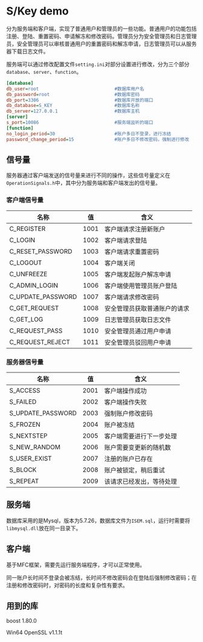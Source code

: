 # S/Key demo

分为服务端和客户端，实现了普通用户和管理员的一些功能。普通用户的功能包括注册、登陆、重置密码、申请解冻和修改密码。管理员分为安全管理员和日志管理员，安全管理员可以审核普通用户的重置密码和解冻申请，日志管理员可以从服务器下载日志文件。

服务端可以通过修改配置文件`setting.ini`对部分设置进行修改，分为三个部分`database`、`server`、`function`。

```ini
[database]
db_user=root							#数据库用户名
db_password=root						#数据库密码
db_port=3306							#数据库开放的端口
db_database=S_KEY						#数据库名称
db_server=127.0.0.1						#数据库主机
[server]
s_port=10086							#服务端监听的端口
[function]
no_login_period=30						#账户多日不登录，进行冻结
password_change_period=15				#账户多日不修改密码，强制进行修改
```



## 信号量

服务器通过客户端发送的信号量来进行不同的操作，这些信号量定义在`OperationSignals.h`中，其中分为服务端和客户端发出的信号量。

### 客户端信号量

| 名称              | 值   | 含义                         |
| ----------------- | ---- | ---------------------------- |
| C_REGISTER        | 1001 | 客户端请求注册新账户         |
| C_LOGIN           | 1002 | 客户端请求登陆               |
| C_RESET_PASSWORD  | 1003 | 客户端请求重置密码           |
| C_LOGOUT          | 1004 | 客户端关闭                   |
| C_UNFREEZE        | 1005 | 客户端发起账户解冻申请       |
| C_ADMIN_LOGIN     | 1006 | 客户端使用管理员账户登陆     |
| C_UPDATE_PASSWORD | 1007 | 客户端请求修改密码           |
| C_GET_REQUEST     | 1008 | 安全管理员获取普通账户的请求 |
| C_GET_LOG         | 1009 | 日志管理员获取日志文件       |
| C_REQUEST_PASS    | 1010 | 安全管理员通过用户申请       |
| C_REQUEST_REJECT  | 1011 | 安全管理员驳回用户申请       |

### 服务器信号量

| 名称              | 值   | 含义                     |
| ----------------- | ---- | ------------------------ |
| S_ACCESS          | 2001 | 客户端操作成功           |
| S_FAILED          | 2002 | 客户端操作失败           |
| S_UPDATE_PASSWORD | 2003 | 强制账户修改密码         |
| S_FROZEN          | 2004 | 账户被冻结               |
| S_NEXTSTEP        | 2005 | 客户端需要进行下一步处理 |
| S_NEW_RANDOM      | 2006 | 账户需要变更新的随机数   |
| S_USER_EXIST      | 2007 | 注册的账户已存在         |
| S_BLOCK           | 2008 | 账户被锁定，稍后重试     |
| S_REPEAT          | 2009 | 该请求已经发出，等待处理 |



## 服务端

数据库采用的是Mysql，版本为5.7.26，数据库文件为`ISEM.sql`，运行时需要将`libmysql.dll`放在同一目录下。



## 客户端

基于MFC框架，需要先运行服务端程序，才可以正常使用。

同一账户长时间不登录会被冻结，长时间不修改密码会在登陆后强制修改密码；在注册和修改密码时，对密码的长度和复杂性有要求。



## 用到的库

boost 1.80.0

Win64 OpenSSL v1.1.1t
